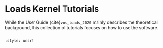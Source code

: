 # Loads Kernel Tutorials

While the User Guide {cite}`vos_loads_2020` mainly describes the theoretical background, this collection of tutorials focuses on how to use the software.

```{tableofcontents}
```


```{bibliography}
:style: unsrt
```